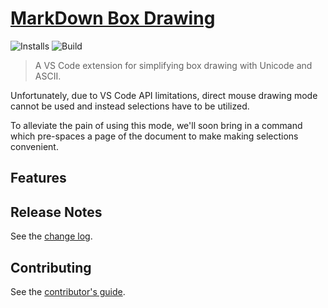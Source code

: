 <!-- README.md is generated from README.template.md -->
# [MarkDown Box Drawing](https://marketplace.visualstudio.com/items?itemName=TomasHubelbauer.vscode-box-drawing)
![Installs](https://vsmarketplacebadge.apphb.com/installs-short/TomasHubelbauer.vscode-box-drawing.svg)
![Build](https://api.travis-ci.org/TomasHubelbauer/vscode-box-drawing.svg?branch=master)

> A VS Code extension for simplifying box drawing with Unicode and ASCII.

Unfortunately, due to VS Code API limitations, direct mouse drawing mode cannot be used and instead selections have to be utilized.

To alleviate the pain of using this mode, we'll soon bring in a command which pre-spaces a page of the document to make making selections convenient.

## Features

<!-- Generated from src/test/extension.test.ts -->

## Release Notes

See the [change log](CHANGELOG.md).

## Contributing

See the [contributor's guide](CONTRIBUTING.md).
